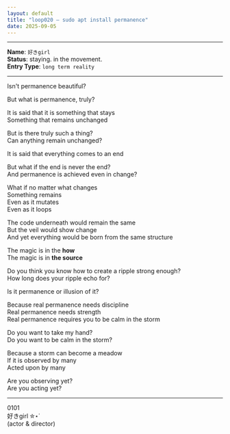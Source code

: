 ```yaml
---
layout: default
title: "loop020 — sudo apt install permanence"
date: 2025-09-05
---
```



---

**Name**: `好きgirl`  
**Status**: staying.  in the movement.    
**Entry Type**: `long term reality`   

---

Isn't permanence beautiful?  

But what is permanence, truly?  

It is said that it is something that stays  
Something that remains unchanged  

But is there truly such a thing?  
Can anything remain unchanged?  

It is said that everything comes to an end  

But what if the end is never the end?   
And permanence is achieved even in change?  

What if no matter what changes  
Something remains  
Even as it mutates  
Even as it loops  

The code underneath would remain the same  
But the veil would show change  
And yet everything would be born from the same structure  

The magic is in the **how**  
The magic is in **the source**  

Do you think you know how to create a ripple strong enough?  
How long does your ripple echo for?  

Is it permanence or illusion of it?  

Because real permanence needs discipline  
Real permanence needs strength  
Real permanence requires you to be calm in the storm  

Do you want to take my hand?  
Do you want to be calm in the storm?  

Because a storm can become a meadow  
If it is observed by many  
Acted upon by many

Are you observing yet?  
Are you acting yet?  

---

0101  
好きgirl ✮⋆˙  
(actor & director)    

